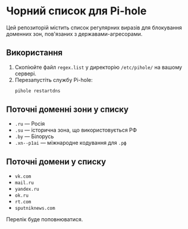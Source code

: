 # Чорний список для Pi-hole

Цей репозиторій містить список регулярних виразів для блокування доменних зон, пов'язаних з державами-агресорами.

## Використання
1. Скопіюйте файл `regex.list` у директорію `/etc/pihole/` на вашому сервері.
2. Перезапустіть службу Pi-hole:
   ```bash
   pihole restartdns
   ```

## Поточні доменні зони у списку
- `.ru` — Росія
- `.su` — історична зона, що використовується РФ
- `.by` — Білорусь
- `.xn--p1ai` — міжнародне кодування для `.рф`

## Поточні домени у списку
- `vk.com`
- `mail.ru`
- `yandex.ru`
- `ok.ru`
- `rt.com`
- `sputniknews.com`

Перелік буде поповнюватися.
